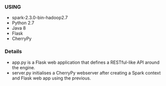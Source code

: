 


### USING

- spark-2.3.0-bin-hadoop2.7
- Python 2.7
- Java 8
- Flask
- CherryPy
### Details
- app.py is a Flask web application that defines a RESTful-like API around the engine.
- server.py initialises a CherryPy webserver after creating a Spark context and Flask web app using the previous.
